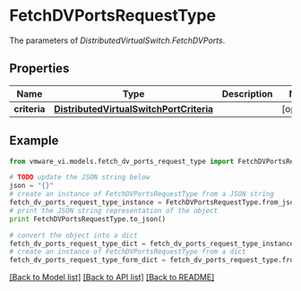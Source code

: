 # FetchDVPortsRequestType

The parameters of *DistributedVirtualSwitch.FetchDVPorts*. 

## Properties
Name | Type | Description | Notes
------------ | ------------- | ------------- | -------------
**criteria** | [**DistributedVirtualSwitchPortCriteria**](DistributedVirtualSwitchPortCriteria.md) |  | [optional] 

## Example

```python
from vmware_vi.models.fetch_dv_ports_request_type import FetchDVPortsRequestType

# TODO update the JSON string below
json = "{}"
# create an instance of FetchDVPortsRequestType from a JSON string
fetch_dv_ports_request_type_instance = FetchDVPortsRequestType.from_json(json)
# print the JSON string representation of the object
print FetchDVPortsRequestType.to_json()

# convert the object into a dict
fetch_dv_ports_request_type_dict = fetch_dv_ports_request_type_instance.to_dict()
# create an instance of FetchDVPortsRequestType from a dict
fetch_dv_ports_request_type_form_dict = fetch_dv_ports_request_type.from_dict(fetch_dv_ports_request_type_dict)
```
[[Back to Model list]](../README.md#documentation-for-models) [[Back to API list]](../README.md#documentation-for-api-endpoints) [[Back to README]](../README.md)


